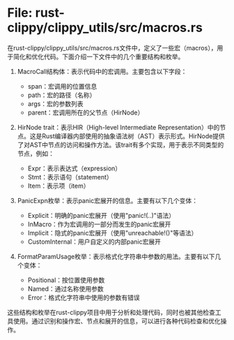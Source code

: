 # File: rust-clippy/clippy_utils/src/macros.rs

在rust-clippy/clippy_utils/src/macros.rs文件中，定义了一些宏（macros），用于简化和优化代码。下面介绍一下文件中的几个重要结构和枚举。

1. MacroCall结构体：表示代码中的宏调用。主要包含以下字段：
   - span：宏调用的位置信息
   - path：宏的路径（名称）
   - args：宏的参数列表
   - parent：宏调用所在的父节点（HirNode）

2. HirNode trait：表示HIR（High-level Intermediate Representation）中的节点。这是Rust编译器内部使用的抽象语法树（AST）表示形式。HirNode提供了对AST中节点的访问和操作方法。该trait有多个实现，用于表示不同类型的节点，例如：
   - Expr：表示表达式（expression）
   - Stmt：表示语句（statement）
   - Item：表示项（item）

3. PanicExpn枚举：表示panic宏展开的信息。主要有以下几个变体：
   - Explicit：明确的panic宏展开（使用"panic!(..)"语法）
   - InMacro：作为宏调用的一部分而发生的panic宏展开
   - Implicit：隐式的panic宏展开（使用"unreachable!()"等语法）
   - CustomInternal：用户自定义的内部panic宏展开

4. FormatParamUsage枚举：表示格式化字符串中参数的用法。主要有以下几个变体：
   - Positional：按位置使用参数
   - Named：通过名称使用参数
   - Error：格式化字符串中使用的参数有错误

这些结构和枚举在rust-clippy项目中用于分析和处理代码，同时也被其他检查工具使用。通过识别和操作宏、节点和展开的信息，可以进行各种代码检查和优化操作。

